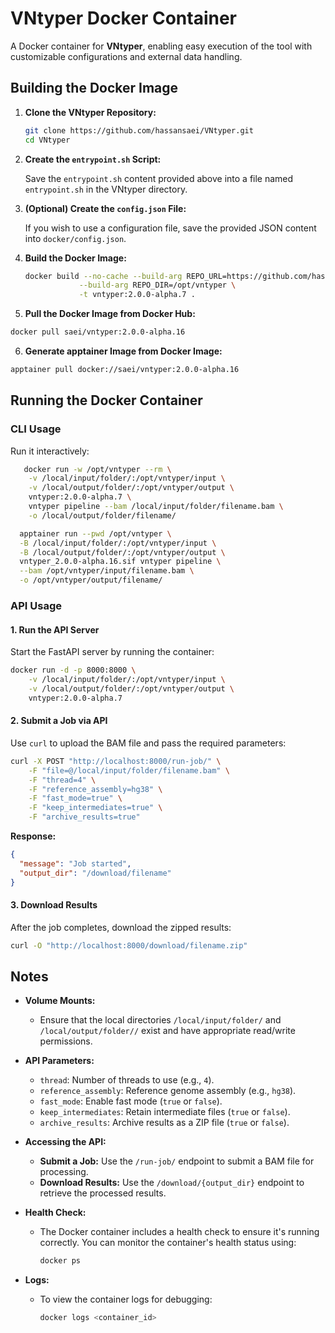 # VNtyper Docker Container

A Docker container for **VNtyper**, enabling easy execution of the tool with customizable configurations and external data handling.

## **Building the Docker Image**

1. **Clone the VNtyper Repository:**

   ```bash
   git clone https://github.com/hassansaei/VNtyper.git
   cd VNtyper
   ```

2. **Create the `entrypoint.sh` Script:**

   Save the `entrypoint.sh` content provided above into a file named `entrypoint.sh` in the VNtyper directory.

3. **(Optional) Create the `config.json` File:**

   If you wish to use a configuration file, save the provided JSON content into `docker/config.json`.

4. **Build the Docker Image:**

   ```bash
   docker build --no-cache --build-arg REPO_URL=https://github.com/hassansaei/VNtyper.git \
               --build-arg REPO_DIR=/opt/vntyper \
               -t vntyper:2.0.0-alpha.7 .
   ```
5. **Pull the Docker Image from Docker Hub:**

  ```bash
  docker pull saei/vntyper:2.0.0-alpha.16
  ```
6. **Generate apptainer Image from Docker Image:**

  ```bash
  apptainer pull docker://saei/vntyper:2.0.0-alpha.16
  ```

## **Running the Docker Container**

### **CLI Usage**

Run it interactively:

```bash
   docker run -w /opt/vntyper --rm \
    -v /local/input/folder/:/opt/vntyper/input \
    -v /local/output/folder/:/opt/vntyper/output \
    vntyper:2.0.0-alpha.7 \
    vntyper pipeline --bam /local/input/folder/filename.bam \
    -o /local/output/folder/filename/
```

```bash
  apptainer run --pwd /opt/vntyper \
  -B /local/input/folder/:/opt/vntyper/input \
  -B /local/output/folder/:/opt/vntyper/output \
  vntyper_2.0.0-alpha.16.sif vntyper pipeline \
  --bam /opt/vntyper/input/filename.bam \
  -o /opt/vntyper/output/filename/ 
```

### **API Usage**

#### **1. Run the API Server**

Start the FastAPI server by running the container:

```bash
docker run -d -p 8000:8000 \
    -v /local/input/folder/:/opt/vntyper/input \
    -v /local/output/folder/:/opt/vntyper/output \
    vntyper:2.0.0-alpha.7
```

#### **2. Submit a Job via API**

Use `curl` to upload the BAM file and pass the required parameters:

```bash
curl -X POST "http://localhost:8000/run-job/" \
    -F "file=@/local/input/folder/filename.bam" \
    -F "thread=4" \
    -F "reference_assembly=hg38" \
    -F "fast_mode=true" \
    -F "keep_intermediates=true" \
    -F "archive_results=true"
```

**Response:**

```json
{
  "message": "Job started",
  "output_dir": "/download/filename"
}
```

#### **3. Download Results**

After the job completes, download the zipped results:

```bash
curl -O "http://localhost:8000/download/filename.zip"
```

## **Notes**

- **Volume Mounts:**
  - Ensure that the local directories `/local/input/folder/` and `/local/output/folder//` exist and have appropriate read/write permissions.
  
- **API Parameters:**
  - `thread`: Number of threads to use (e.g., `4`).
  - `reference_assembly`: Reference genome assembly (e.g., `hg38`).
  - `fast_mode`: Enable fast mode (`true` or `false`).
  - `keep_intermediates`: Retain intermediate files (`true` or `false`).
  - `archive_results`: Archive results as a ZIP file (`true` or `false`).

- **Accessing the API:**
  - **Submit a Job:** Use the `/run-job/` endpoint to submit a BAM file for processing.
  - **Download Results:** Use the `/download/{output_dir}` endpoint to retrieve the processed results.

- **Health Check:**
  - The Docker container includes a health check to ensure it's running correctly. You can monitor the container's health status using:
    ```bash
    docker ps
    ```
  
- **Logs:**
  - To view the container logs for debugging:
    ```bash
    docker logs <container_id>
    ```

